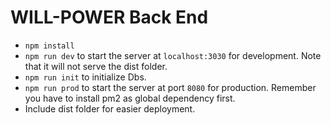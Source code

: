 # WILL-POWER Back End

- `npm install`
- `npm run dev` to start the server at `localhost:3030` for development. Note that it will not serve the dist folder.
- `npm run init` to initialize Dbs.
- `npm run prod` to start the server at port `8080` for production. Remember you have to install pm2 as global dependency first.
- Include dist folder for easier deployment.

